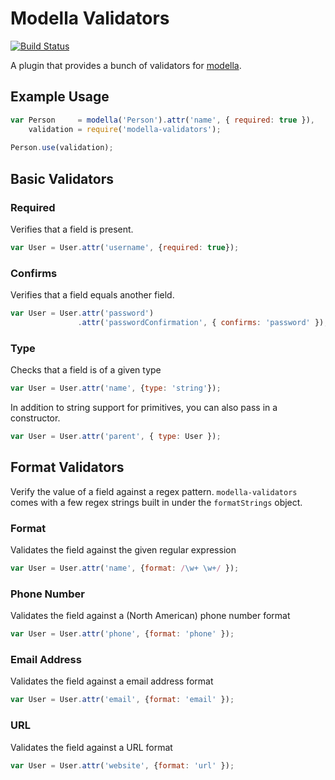 # Modella Validators
[![Build Status](https://secure.travis-ci.org/modella/validators.png?branch=master)](http://travis-ci.org/modella/validators)

A plugin that provides a bunch of validators for
[modella](https://github.com/modella/modella).

## Example Usage

```js
var Person     = modella('Person').attr('name', { required: true }),
    validation = require('modella-validators');
    
Person.use(validation);
```    

## Basic Validators

### Required

Verifies that a field is present.

```js
var User = User.attr('username', {required: true});
```

### Confirms

Verifies that a field equals another field.

```js
var User = User.attr('password')
               .attr('passwordConfirmation', { confirms: 'password' });
```

### Type

Checks that a field is of a given type

```js
var User = User.attr('name', {type: 'string'});
```

In addition to string support for primitives, you can also pass in a
constructor.

```js
var User = User.attr('parent', { type: User });
```

## Format Validators

Verify the value of a field against a regex pattern. `modella-validators`
comes with a few regex strings built in under the `formatStrings`
object.

### Format

Validates the field against the given regular expression

```js
var User = User.attr('name', {format: /\w+ \w+/ });
```

### Phone Number

Validates the field against a (North American) phone number format

```js
var User = User.attr('phone', {format: 'phone' });
```


### Email Address

Validates the field against a email address format

```js
var User = User.attr('email', {format: 'email' });
```

### URL

Validates the field against a URL format

```js
var User = User.attr('website', {format: 'url' });
```
